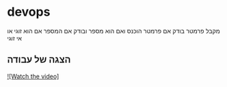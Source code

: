 # devops

מקבל פרמטר בודק אם פרמטר הוכנס ואם הוא מספר ובודק אם המספר אם הוא זוגי או אי זוגי

## הצגה של עבודה
[![Watch the video]](https://youtu.be/cmkqmMbMC48)